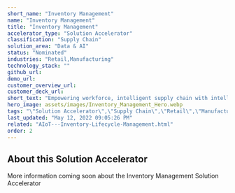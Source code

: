 ```yaml
---
short_name: "Inventory Management"
name: "Inventory Management"
title: "Inventory Management"
accelerator_type: "Solution Accelerator"
classification: "Supply Chain"
solution_area: "Data & AI"
status: "Nominated"
industries: "Retail,Manufacturing"
technology_stack: ""
github_url: 
demo_url: 
customer_overview_url: 
customer_deck_url: 
short_text: "Empowering workforce, intelligent supply chain with intelligent sales and efficient devices to help gather invaluable data; telemetry, compliance, stock, sales patterns, compete, location and performance"
hero_image: assets/images/Inventory_Management_Hero.webp
tags: "\"Solution Accelerator\",\"Supply Chain\",\"Retail\",\"Manufacturing\",\"Data & AI\",\"Nominated\""
last_updated: "May 12, 2022 09:05:26 PM"
related: "AIoT---Inventory-Lifecycle-Management.html"
order: 2
---
```

## About this Solution Accelerator

More information coming soon about the Inventory Management Solution Accelerator